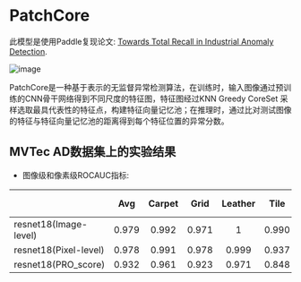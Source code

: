 # PatchCore
此模型是使用Paddle复现论文: [Towards Total Recall in Industrial Anomaly Detection](https://arxiv.org/pdf/2106.08265v2.pdf).

![image](https://user-images.githubusercontent.com/61047836/227183930-86fd8125-0285-4a9e-aa1e-00880661bca2.png)

PatchCore是一种基于表示的无监督异常检测算法，在训练时，输入图像通过预训练的CNN骨干网络得到不同尺度的特征图，特征图经过KNN Greedy CoreSet 采样选取最具代表性的特征点，构建特征向量记忆池；在推理时，通过比对测试图像的特征与特征向量记忆池的距离得到每个特征位置的异常分数。

## MVTec AD数据集上的实验结果

* 图像级和像素级ROCAUC指标:

|                       |   Avg   | Carpet | Grid  | Leather | Tile  | Wood  | Bottle | Cable | Capsule | Hazelnut | Metal Nut | Pill  | Screw | Toothbrush | Transistor | Zipper |
|-----------------------|:-------:| :----: | :---: |:-------:|:-----:|:-----:|:------:|:-----:|:-------:|:--------:|:---------:|:-----:| :---: |:----------:| :--------: | :----: |
| resnet18(Image-level) |  0.979  | 0.992  | 0.971 |    1    | 0.990 | 0.990 |   1    | 0.979 |  0.982  |  0.999   |   0.997   | 0.939 | 0.947 |   0.942    |   0.993    | 0.971  |
| resnet18(Pixel-level) |  0.978  | 0.991  | 0.978 |  0.999  | 0.937 | 0.942 | 0.982  | 0.985 |  0.989  |  0.988   |   0.984   | 0.976 | 0.994 |   0.991    |   0.957    | 0.987  |
| resnet18(PRO_score)   |  0.932  | 0.961  | 0.923 |  0.971  | 0.848 | 0.893 | 0.947  | 0.943 |  0.937  |  0.935   |   0.939   | 0.928 | 0.971 |   0.918    |   0.910    | 0.957  |
